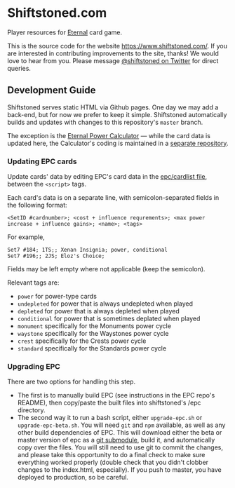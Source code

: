 # Shiftstoned.com

Player resources for [Eternal](https://direwolfdigital.com/eternal/) card game.

This is the source code for the website https://www.shiftstoned.com/. If you are interested in contributing improvements to the site, thanks! We would love to hear from you. Please message [@shiftstoned on Twitter](https://twitter.com/shiftstoned) for direct queries.

## Development Guide

Shiftstoned serves static HTML via Github pages. One day we may add a back-end, but for now we prefer to keep it simple. Shiftstoned automatically builds and updates with changes to this repository's `master` branch.

The exception is the [Eternal Power Calculator](https://www.shiftstoned.com/epc/) &mdash; while the card data is updated here, the Calculator's coding is maintained in a [separate repository](https://github.com/matt-kimball/epc).

### Updating EPC cards

Update cards' data by editing EPC's card data in the [epc/cardlist file](/src/site/_includes/partials/epc/cardlist.njk), between the `<script>` tags.

Each card's data is on a separate line, with semicolon-separated fields in the following format:

```
<SetID #cardnumber>; <cost + influence requrements>; <max power increase + influence gains>; <name>; <tags>
```

For example,

```
Set7 #184; 1TS;; Xenan Insignia; power, conditional
Set7 #196;; 2JS; Eloz's Choice;
```

Fields may be left empty where not applicable (keep the semicolon).

Relevant tags are:
- `power` for power-type cards
- `undepleted` for power that is always undepleted when played
- `depleted` for power that is always depleted when played
- `conditional` for power that is sometimes deplated when played
- `monument` specifically for the Monuments power cycle
- `waystone` specifically for the Waystones power cycle
- `crest` specifically for the Crests power cycle
- `standard` specifically for the Standards power cycle

### Upgrading EPC

There are two options for handling this step.

- The first is to manually build EPC (see instructions in the EPC repo's README), then copy/paste the built files into shiftstoned's /epc directory.
- The second way it to run a bash script, either `upgrade-epc.sh` or `upgrade-epc-beta.sh`. You will need `git` and `npm` available, as well as any other build dependencies of EPC. This will download either the beta or master version of epc as a [git submodule](https://git-scm.com/book/en/v2/Git-Tools-Submodules), build it, and automatically copy over the files. You will still need to use git to commit the changes, and please take this opportunity to do a final check to make sure everything worked properly (double check that you didn't clobber changes to the index.html, especially). If you push to master, you have deployed to production, so be careful.
